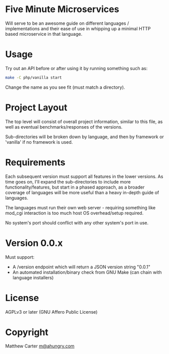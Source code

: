 # Five Minute Microservices

Will serve to be an awesome guide on different languages /
implementations and their ease of use in whipping up a minimal
HTTP based microservice in that language.

# Usage

Try out an API before or after using it by running something such as:

```sh
make -C php/vanilla start
```

Change the name as you see fit (must match a directory).

# Project Layout

The top level will consist of overall project information, similar to
this file, as well as eventual benchmarks/responses of the versions.

Sub-directories will be broken down by language, and then by framework
or 'vanilla' if no framework is used.

# Requirements

Each subsequent version must support all features in the lower
versions.  As time goes on, I'll expand the sub-directories to include
more functionality/features, but start in a phased approach, as a
broader coverage of languages will be more useful than a heavy
in-depth guide of languages.

The languages must run their own web server - requiring something like
mod_cgi interaction is too much host OS overhead/setup required.

No system's port should conflict with any other system's port in use.

# Version 0.0.x

Must support:

- A /version endpoint which will return a JSON version string "0.0.1"
- An automated installation/binary check from GNU Make (can chain with language installers)

# License

AGPLv3 or later (GNU Affero Public License)

# Copyright

Matthew Carter <m@ahungry.com>
